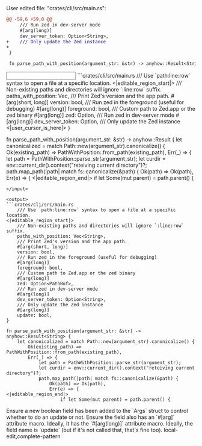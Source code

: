 <events>
User edited file: "crates/cli/src/main.rs":

```diff
@@ -59,6 +59,8 @@
     /// Run zed in dev-server mode
     #[arg(long)]
     dev_server_token: Option<String>,
+    /// Only update the Zed instance
+    
 }

 fn parse_path_with_position(argument_str: &str) -> anyhow::Result<String> {
```
</events>

<input>
```crates/cli/src/main.rs
    /// Use `path:line:row` syntax to open a file at a specific location.
<|editable_region_start|>
    /// Non-existing paths and directories will ignore `:line:row` suffix.
    paths_with_position: Vec<String>,
    /// Print Zed's version and the app path.
    #[arg(short, long)]
    version: bool,
    /// Run zed in the foreground (useful for debugging)
    #[arg(long)]
    foreground: bool,
    /// Custom path to Zed.app or the zed binary
    #[arg(long)]
    zed: Option<PathBuf>,
    /// Run zed in dev-server mode
    #[arg(long)]
    dev_server_token: Option<String>,
    /// Only update the Zed instance
    <|user_cursor_is_here|>
}

fn parse_path_with_position(argument_str: &str) -> anyhow::Result<String> {
    let canonicalized = match Path::new(argument_str).canonicalize() {
        Ok(existing_path) => PathWithPosition::from_path(existing_path),
        Err(_) => {
            let path = PathWithPosition::parse_str(argument_str);
            let curdir = env::current_dir().context("reteiving current directory")?;
            path.map_path(|path| match fs::canonicalize(&path) {
                Ok(path) => Ok(path),
                Err(e) => {
<|editable_region_end|>
                    if let Some(mut parent) = path.parent() {
```
</input>

<output>
```crates/cli/src/main.rs
    /// Use `path:line:row` syntax to open a file at a specific location.
<|editable_region_start|>
    /// Non-existing paths and directories will ignore `:line:row` suffix.
    paths_with_position: Vec<String>,
    /// Print Zed's version and the app path.
    #[arg(short, long)]
    version: bool,
    /// Run zed in the foreground (useful for debugging)
    #[arg(long)]
    foreground: bool,
    /// Custom path to Zed.app or the zed binary
    #[arg(long)]
    zed: Option<PathBuf>,
    /// Run zed in dev-server mode
    #[arg(long)]
    dev_server_token: Option<String>,
    /// Only update the Zed instance
    #[arg(long)]
    update: bool,
}

fn parse_path_with_position(argument_str: &str) -> anyhow::Result<String> {
    let canonicalized = match Path::new(argument_str).canonicalize() {
        Ok(existing_path) => PathWithPosition::from_path(existing_path),
        Err(_) => {
            let path = PathWithPosition::parse_str(argument_str);
            let curdir = env::current_dir().context("reteiving current directory")?;
            path.map_path(|path| match fs::canonicalize(&path) {
                Ok(path) => Ok(path),
                Err(e) => {
<|editable_region_end|>
                    if let Some(mut parent) = path.parent() {
```
</output>

<assertions>
Ensure a new boolean field has been added to the `Args` struct to control whether to do an update or not.
Ensure the field also has an `#[arg]` attribute macro.
Ideally, it has the `#[arg(long)]` attribute macro.
Ideally, the field name is `update` (but if it's not called that, that's fine too).
</assertions>

<labels>
local-edit,complete-pattern
</labels>
